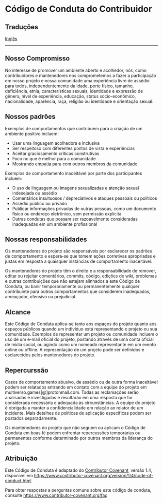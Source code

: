 # Código de Conduta do Contribuidor

## Traduções

[Inglês](./CODE_OF_CONDUCT.md)

---

## Nosso Compromisso

No interesse de promover um ambiente aberto e acolhedor, nós, como
contribuidores e mantenedores nos comprometemos a fazer a participação em nosso projeto e
nossa comunidade uma experiência livre de assédio para todos, independentemente da idade,
porte físico, tamanho, deficiência, etnia, características sexuais, identidade e
expressão de gênero, nível de experiência, educação, status socio-econômico, nacionalidade,
aparência, raça, religião ou identidade e orientação sexual.

## Nossos padrões

Exemplos de comportamentos que contribuem para a criação de um ambiente positivo incluem:

* Usar uma linguagem acolhedora e inclusiva
* Ser respeitoso com diferentes pontos de vista e experiências
* Aceitar graciosamente críticas construtivas
* Foco no que é melhor para a comunidade
* Mostrando empatia para com outros membros da comunidade

Exemplos de comportamento inaceitável por parte dos participantes incluem:

* O uso de linguagem ou imagens sexualizadas e atenção sexual indesejada ou assédio
* Comentários insultuosos / depreciativos e ataques pessoais ou políticos
* Assédio público ou privado
* Publicar informações privadas de outras pessoas, como um documento físico ou
  endereço eletrônico, sem permissão explícita
* Outras condutas que possam ser razoavelmente consideradas inadequadas em um
  ambiente profissional

## Nossas responsabilidades

Os mantenedores do projeto são responsáveis por esclarecer os padrões de
comportamento e espera-se que tomem ações corretivas apropriadas e justas em
resposta a quaisquer instâncias de comportamento inaceitável.

Os mantenedores do projeto têm o direito e a responsabilidade de remover, editar ou
rejeitar comentários, commits, código, edições de wiki, problemas e outras contribuições
que não estejam alinhados a este Código de Conduta, ou banir temporariamente ou
permanentemente qualquer contribuinte para outros comportamentos que considerem
inadequados, ameaçador, ofensivo ou prejudicial.

## Alcance

Este Código de Conduta aplica-se tanto aos espaços do projeto quanto aos espaços públicos
quando um indivíduo está representando o projeto ou sua comunidade. Exemplos de
representar um projeto ou comunidade incluem o uso de um e-mail oficial do projeto,
postando através de uma conta oficial de mídia social, ou agindo como um nomeado
representante em um evento online ou offline. A representação de um projeto pode ser
definidos e esclarecidos pelos mantenedores do projeto.

## Repercurssão

Casos de comportamento abusivo, de assédio ou de outra forma inaceitável podem ser
relatados entrando em contato com a equipe do projeto em multiverso.games[@]protonmail.com.
Todas as reclamações serão analisadas e investigadas e resultarão em uma resposta que
for considerada necessária e adequada às circunstâncias. A equipe do projeto é obrigada a
manter a confidencialidade em relação ao relator de um incidente. Mais detalhes de
políticas de aplicação específicas podem ser postados separadamente.

Os mantenedores do projeto que não seguem ou aplicam o Código de Conduta em boas fé podem
enfrentar repercussões temporárias ou permanentes conforme determinado por outros membros
da liderança do projeto.

## Atribuição

Este Código de Conduta é adaptado do [Contributor Covenant][homepage], versão 1.4,
disponível em <https://www.contributor-covenant.org/version/1/4/code-of-conduct.html>

[homepage]: https://www.contributor-covenant.org

Para obter respostas a perguntas comuns sobre este código de conduta, consulte
<https://www.contributor-covenant.org/faq>
